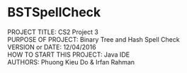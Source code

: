# BSTSpellCheck
PROJECT TITLE:  CS2 Project 3
<br>
PURPOSE OF PROJECT: Binary Tree and Hash Spell Check
<br>
VERSION or DATE: 12/04/2016
<br>
HOW TO START THIS PROJECT: Java IDE
<br>
AUTHORS: Phuong Kieu Do & Irfan Rahman

